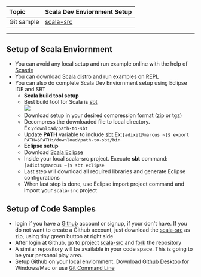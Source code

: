 | Topic | Scala Dev Enviornment Setup |
| :--- | :--- |
| Git sample | [scala-src](https://github.com/inbravo/scala-src) |

---

##	**Setup of Scala Enviornment**
 *	You can avoid any local setup and run example online with the help of [Scastie](https://scastie.scala-lang.org)
 *	You can download [Scala distro](https://downloads.lightbend.com/scala/2.12.2/scala-2.12.2.zip) and run examples on [REPL](http://docs.scala-lang.org/overviews/repl/overview.html)
 *	You can also do complete Scala Dev Enviornment setup using Eclipse IDE and SBT
	*	**Scala build tool setup**
	  *	Best build tool for Scala is [sbt](http://www.scala-sbt.org)  
	  ![](/assets/m-1/keep-calm-and-install-sbt.png)
	  *	Download setup in your desired compression format \(zip or tgz\)
	  *	Decompress the downloaded file to local directory. Ex:`/download/path-to-sbt`
	  *	Update **PATH** variable to include [sbt](http://www.scala-sbt.org) Ex:`[adixit@marcus ~]$ export PATH=$PATH:/download/path-to-sbt/bin`
	*	**Eclipse setup**
	  *	Download [Scala Eclipse](http://scala-ide.org)
	  *	Inside your local scala-src project. Execute **sbt** command: `[adixit@marcus ~]$ sbt eclipse`
	  *	Last step will download all required libraries and generate Eclipse configurations
	  *	When last step is done, use Eclipse import project command and import your `scala-src` project
	  
##	**Setup of Code Samples**
  *	login if you have a [Github](/github.com) account or signup, if your don't have. If you do not want to create a Github account, just download the [scala-src](https://github.com/inbravo/scala-src) as zip, using tiny green button at right side
  *	After login at Github, go to project [scala-src ](https://github.com/inbravo/scala-src)and [fork](https://help.github.com/articles/fork-a-repo/#fork-an-example-repository) the repository
  *	A similar repository will be available in your code space. This is going to be your personal play area.
  *	Setup Github on your local enviornment. Download [Github Desktop ](https://desktop.github.com) for Windows/Mac or use [Git Command Line](https://hub.github.com)

